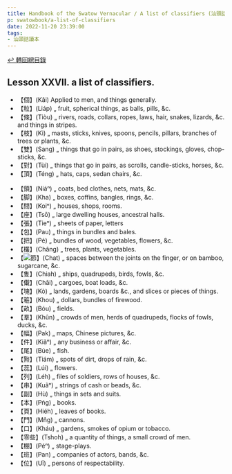 ```yaml
---
title: Handbook of the Swatow Vernacular / A list of classifiers (汕頭話讀本之量詞列表)
p: swatowbook/a-list-of-classifiers
date: 2022-11-20 23:39:00
tags: 
- 汕頭話讀本
---
```


[↩️ 轉回總目錄](/swatowbook/main)

## Lesson XXVII. a list of classifiers.

* 【個】(Kâi) Applied to men, and things generally.
* 【粒】(Liáp) „ fruit, spherical things, as balls, pills, &c.
* 【條】(Tiòu) „ rivers, roads, collars, ropes, laws, hair, snakes, lizards, &c. and things in stripes.
* 【枝】(Ki) „ masts, sticks, knives, spoons, pencils, pillars, branches of trees or plants, &c.
* 【雙】(Sang) „ things that go in pairs, as shoes, stockings, gloves, chop-sticks, &c.
* 【對】(Tùi) „ things that go in pairs, as scrolls, candle-sticks, horses, &c.
* 【頂】(Téng) „ hats, caps, sedan chairs, &c.
<!--more-->
* 【領】(Niáⁿ) „ coats, bed clothes, nets, mats, &c.
* 【脚】(Kha) „ boxes, coffins, bangles, rings, &c.
* 【間】(Koiⁿ) „ houses, shops, rooms.
* 【座】(Tsō) „ large dwelling houses, ancestral halls.
* 【張】(Tieⁿ) „ sheets of paper, letters
* 【包】(Pau) „ things in bundles and bales.
* 【把】(Pé) „ bundles of wood, vegetables, flowers, &c.
* 【欉】(Châng) „ trees, plants, vegetables.
* 【![](https://glyphwiki.org/glyph/u7bc0-ue0106.50px.png)節】(Chat) „ spaces between the joints on the finger, or on bamboo, sugarcane, &c.
* 【隻】(Chiah) „ ships, quadrupeds, birds, fowls, &c.
* 【儎】(Chāi) „ cargoes, boat loads, &c.
* 【塊】(Kò) „ lands, gardens, boards &c., and slices or pieces of things.
* 【篐】(Khou) „ dollars, bundles of firewood.
* 【畝】(Bóu) „ fields.
* 【羣】(Khûn) „ crowds of men, herds of quadrupeds, flocks of fowls, ducks, &c.
* 【幅】(Pak) „ maps, Chinese pictures, &c.
* 【件】(Kiãⁿ) „ any business or affair, &c.
* 【尾】(Búe) „ fish.
* 【㸃】(Tiám) „ spots of dirt, drops of rain, &c.
* 【蕊】(Lúi) „ flowers.
* 【列】(Léh) „ files of soldiers, rows of houses, &c.
* 【串】(Kuãⁿ) „ strings of cash or beads, &c.
* 【副】(Hù) „ things in sets and suits.
* 【本】(Pńg) „ books.
* 【頁】(Hiéh) „ leaves of books.
* 【門】(Mn̂g) „ cannons.
* 【口】(Kháu) „ gardens, smokes of opium or tobacco.
* 【零些】(Tshoh) „ a quantity of things, a small crowd of men.
* 【棚】(Péⁿ) „ stage-plays.
* 【班】(Pan) „ companies of actors, bands, &c.
* 【位】(Uī) „ persons of respectability.
